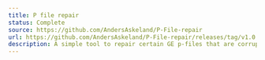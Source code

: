 ```yaml
---
title: P file repair
status: Complete
source: https://github.com/AndersAskeland/P-File-repair
url: https://github.com/AndersAskeland/P-File-repair/releases/tag/v1.0.1
description: A simple tool to repair certain GE p-files that are corrupted. This is specifically a problem for certain v. 28 p-files. 
---
```

